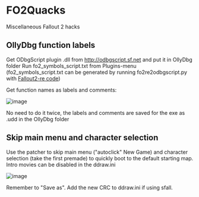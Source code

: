 # FO2Quacks
Miscellaneous Fallout 2 hacks 

## OllyDbg function labels

Get ODbgScript plugin .dll from http://odbgscript.sf.net and put it in OllyDbg folder
Run fo2_symbols_script.txt from Plugins-menu (fo2_symbols_script.txt can be generated by running fo2re2odbgscript.py with [Fallout2-re code](https://github.com/alexbatalov/fallout2-re))

Get function names as labels and comments:

![image](https://github.com/user-attachments/assets/da357646-f6f4-4e03-bfe1-3b1f30508206)

No need to do it twice, the labels and comments are saved for the exe as .udd in the OllyDbg folder

## Skip main menu and character selection

Use the patcher to skip main menu ("autoclick" New Game) and character selection (take the first premade) to quickly boot to the default starting map. Intro movies can be disabled in the ddraw.ini

![image](https://github.com/user-attachments/assets/29ed3baf-8640-49c9-8cc5-b29ac11aef89)

Remember to "Save as". Add the new CRC to ddraw.ini if using sfall.
